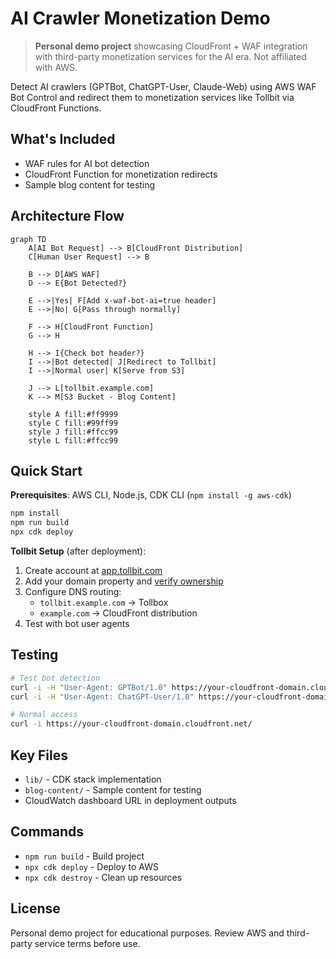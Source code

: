 # AI Crawler Monetization Demo

> **Personal demo project** showcasing CloudFront + WAF integration with third-party monetization services for the AI era. Not affiliated with AWS.

Detect AI crawlers (GPTBot, ChatGPT-User, Claude-Web) using AWS WAF Bot Control and redirect them to monetization services like Tollbit via CloudFront Functions.

## What's Included
- WAF rules for AI bot detection
- CloudFront Function for monetization redirects  
- Sample blog content for testing

## Architecture Flow

```mermaid
graph TD
    A[AI Bot Request] --> B[CloudFront Distribution]
    C[Human User Request] --> B
    
    B --> D[AWS WAF]
    D --> E{Bot Detected?}
    
    E -->|Yes| F[Add x-waf-bot-ai=true header]
    E -->|No| G[Pass through normally]
    
    F --> H[CloudFront Function]
    G --> H
    
    H --> I{Check bot header?}
    I -->|Bot detected| J[Redirect to Tollbit]
    I -->|Normal user| K[Serve from S3]
    
    J --> L[tollbit.example.com]
    K --> M[S3 Bucket - Blog Content]
    
    style A fill:#ff9999
    style C fill:#99ff99
    style J fill:#ffcc99
    style L fill:#ffcc99
```

## Quick Start

**Prerequisites**: AWS CLI, Node.js, CDK CLI (`npm install -g aws-cdk`)

```bash
npm install
npm run build
npx cdk deploy
```

**Tollbit Setup** (after deployment):
1. Create account at [app.tollbit.com](https://app.tollbit.com)
2. Add your domain property and [verify ownership](https://docs.tollbit.com/set-up-property#verifying-a-property)
3. Configure DNS routing:
   - `tollbit.example.com` → Tollbox
   - `example.com` → CloudFront distribution
4. Test with bot user agents

## Testing

```bash
# Test bot detection
curl -i -H "User-Agent: GPTBot/1.0" https://your-cloudfront-domain.cloudfront.net/
curl -i -H "User-Agent: ChatGPT-User/1.0" https://your-cloudfront-domain.cloudfront.net/

# Normal access
curl -i https://your-cloudfront-domain.cloudfront.net/
```

## Key Files
- `lib/` - CDK stack implementation
- `blog-content/` - Sample content for testing
- CloudWatch dashboard URL in deployment outputs

## Commands
- `npm run build` - Build project
- `npx cdk deploy` - Deploy to AWS
- `npx cdk destroy` - Clean up resources

## License

Personal demo project for educational purposes. Review AWS and third-party service terms before use.
